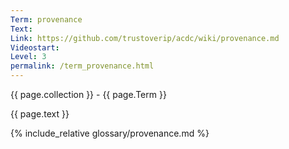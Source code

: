 ```yaml
---
Term: provenance
Text: 
Link: https://github.com/trustoverip/acdc/wiki/provenance.md
Videostart: 
Level: 3
permalink: /term_provenance.html
---
```


{{ page.collection }} - {{ page.Term }}

   {{ page.text }}

{% include_relative glossary/provenance.md %}
